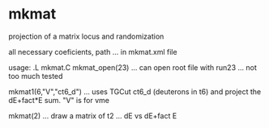 # mkmat
projection of a matrix locus and randomization 

all necessary coeficients, path  ...  in mkmat.xml file

usage:
.L mkmat.C
mkmat_open(23)  ... can open root file with run23 ... not too much tested

 mkmat1(6,"V","ct6_d")   ...  uses TGCut  ct6_d  (deuterons in t6) and project the dE+fact*E sum. "V" is for vme
 
 mkmat(2) ... draw a matrix of t2 ... dE vs dE+fact E
 
 
 
